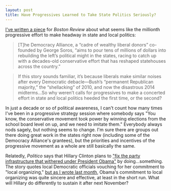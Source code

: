 ```yaml
---
layout: post
title: Have Progressives Learned to Take State Politics Seriously?
---
```


[I've written a piece](http://bostonreview.net/blog/andrew-mayersohn-hahrie-han-elizabeth-mckenna-groundbreakers-organizing)
for _Boston Review_ about what seems like the millionth progressive effort to make headway
in state and local politics:

>[T]he Democracy Alliance, a “cadre of wealthy liberal donors” co-founded by George Soros, “aims to pour tens of millions of dollars into rebuilding the left’s political might in the states, racing to catch up with a decades-old conservative effort that has reshaped statehouses across the country.”

> If this story sounds familiar, it’s because liberals make similar noises after every Democratic debacle—Bush’s “permanent Republican majority,” the “shellacking” of 2010, and now the disastrous 2014 midterms...So why weren’t calls for progressives to make a concerted effort in state and local politics heeded the first time, or the second?

In just a decade or so of political awareness, I can't count how many times I've been in a 
progressive strategy session where somebody says "You know, the conservative movement took
power by winning elections from the school board level on up, and we need to imitate them."
Everybody always nods sagely, but nothing seems to change. I'm sure there are groups out there
doing great work in the states right now (including some of the Democracy Alliance's grantees),
but the priorities and incentives of the progressive movement as a whole are still basically the same.

Relatedly, _Politico_ says that Hillary Clinton plans to ["fix the party infrastructure
that withered under President Obama"](http://www.politico.com/story/2015/04/hillary-clinton-rebuild-democrats-state-117381.html)
by doing...something. The story quotes local Democratic officials vouching for her commitment
to "local organizing," [but as I wrote last month](http://bostonreview.net/blog/andrew-mayersohn-hahrie-han-elizabeth-mckenna-groundbreakers-organizing),
Obama's commitment to local organizing was quite sincere and effective, at least in the short run.
What will Hillary do differently to sustain it after next November?